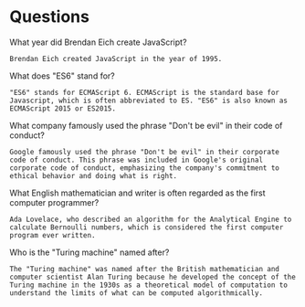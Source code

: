 # Questions

What year did Brendan Eich create JavaScript?

```
Brendan Eich created JavaScript in the year of 1995.

```

What does "ES6" stand for?

```
"ES6" stands for ECMAScript 6. ECMAScript is the standard base for Javascript, which is often abbreviated to ES. "ES6" is also known as ECMAScript 2015 or ES2015.

```

What company famously used the phrase "Don't be evil" in their code of conduct?

```
Google famously used the phrase "Don't be evil" in their corporate code of conduct. This phrase was included in Google's original corporate code of conduct, emphasizing the company's commitment to ethical behavior and doing what is right.

```

What English mathematician and writer is often regarded as the first computer programmer?

```
Ada Lovelace, who described an algorithm for the Analytical Engine to calculate Bernoulli numbers, which is considered the first computer program ever written.

```

Who is the "Turing machine" named after?

```
The "Turing machine" was named after the British mathematician and computer scientist Alan Turing because he developed the concept of the Turing machine in the 1930s as a theoretical model of computation to understand the limits of what can be computed algorithmically.

```
